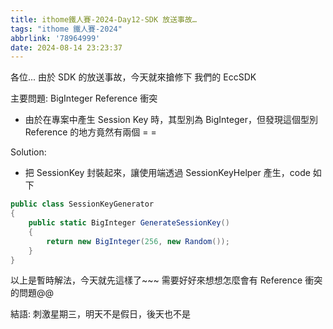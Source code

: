 ```yaml
---
title: ithome鐵人賽-2024-Day12-SDK 放送事故…
tags: "ithome 鐵人賽-2024"
abbrlink: '78964999'
date: 2024-08-14 23:23:37
---
```


各位... 由於 SDK 的放送事故，今天就來搶修下 我們的 EccSDK

主要問題: BigInteger Reference 衝突

- 由於在專案中產生 Session Key 時，其型別為 BigInteger，但發現這個型別 Reference 的地方竟然有兩個 = =

Solution:

- 把 SessionKey 封裝起來，讓使用端透過 SessionKeyHelper 產生，code 如下



```csharp
public class SessionKeyGenerator
{
    public static BigInteger GenerateSessionKey()
    {
        return new BigInteger(256, new Random());
    }
}
```

以上是暫時解法，今天就先這樣了~~~ 需要好好來想想怎麼會有 Reference 衝突的問題@@

結語: 刺激星期三，明天不是假日，後天也不是
